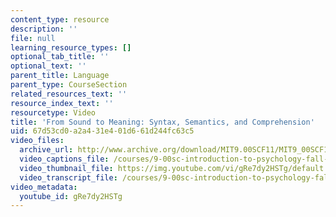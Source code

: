 ```yaml
---
content_type: resource
description: ''
file: null
learning_resource_types: []
optional_tab_title: ''
optional_text: ''
parent_title: Language
parent_type: CourseSection
related_resources_text: ''
resource_index_text: ''
resourcetype: Video
title: 'From Sound to Meaning: Syntax, Semantics, and Comprehension'
uid: 67d53cd0-a2a4-31e4-01d6-61d244fc63c5
video_files:
  archive_url: http://www.archive.org/download/MIT9.00SCF11/MIT9_00SCF11_lec12_300k.mp4
  video_captions_file: /courses/9-00sc-introduction-to-psychology-fall-2011/aed361d76ea557818f6e59492735f0b7_gRe7dy2HSTg.vtt
  video_thumbnail_file: https://img.youtube.com/vi/gRe7dy2HSTg/default.jpg
  video_transcript_file: /courses/9-00sc-introduction-to-psychology-fall-2011/b201802914fbb6bd5f247e0c7dbe0596_gRe7dy2HSTg.pdf
video_metadata:
  youtube_id: gRe7dy2HSTg
---
```

